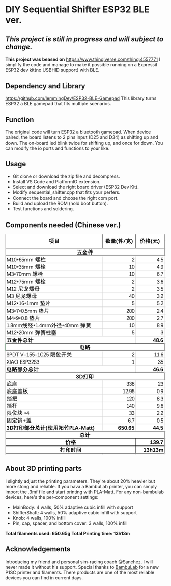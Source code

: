 # DIY Sequential Shifter ESP32 BLE ver.
## *This project is still in progress and will subject to change.*
**This project was beased on** https://www.thingiverse.com/thing:4557771
I simplify the code and manage to make it possible running on a Expressif ESP32 dev kit(no USBHID support) with BLE. 
## Dependency and Library
https://github.com/lemmingDev/ESP32-BLE-Gamepad
This library turns ESP32 a BLE gamepad that fits multiple scenarios.
## Function
The original code will turn ESP32 a bluetooth gamepad. When device paired, the board listens to 2 pins input (D25 and D34) as shifting up and down. The on-board led blink twice for shifting up, and once for down. You can modify the io ports and functions to your like.

## Usage
+ Git clone or download the zip file and decompress.
+ Install VS Code and PlatformIO extension.
+ Select and download the right board driver (ESP32 Dev Kit).
+ Modify sequential_shifter.cpp that fits your perfers.
+ Connect the board and choose the right com port.
+ Build and upload the ROM (hold boot button).
+ Test functions and soldering.

## Components needed (Chinese ver.)
![components table](images/image.png)

## About 3D printing parts
I slightly adjust the printing parameters. They're about 20% heavier but more stong and reliable. If you hava a BambuLab printer, you can simply import the .3mf file and start printing with PLA-Matt. For any non-bambulab devices, here's the per-component settings:
+ MainBody: 4 walls, 50% adaptive cubic infill with support
+ ShifterShaft: 4 walls, 50% adaptive cubic infill with support
+ Knob: 4 walls, 100% infill
+ Pin, cap, spacer, and bottom cover: 3 walls, 100% infill

**Total filaments used: 650.65g**
**Total Printing time: 13h13m**

## Acknowledgements
 Introducing my friend and personal sim-racing coach @Sanchez. I will never made it without his support.
 Special thanks to [BambuLab](https://bambulab.com/en) for a new P1SC printer and filaments. There products are one of the most reliable devices you can find in current days.



